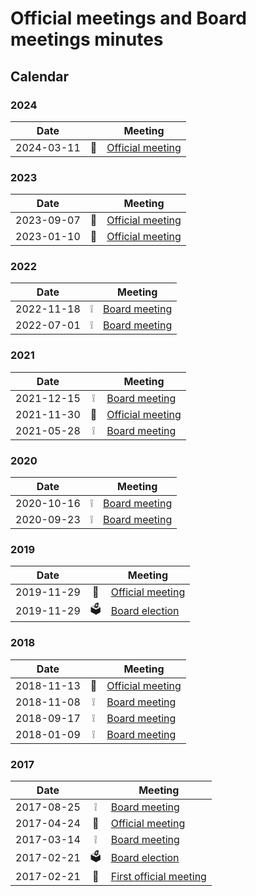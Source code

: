 # Official meetings and Board meetings minutes

## Calendar

### 2024

| Date       |   | Meeting                                                      |
|------------|:-:|--------------------------------------------------------------|
| 2024-03-11 | 💬| [Official meeting](./2024-03-11%20-%20official%20meeting.md)         

### 2023

| Date       |   | Meeting                                                      |
|------------|:-:|--------------------------------------------------------------|
| 2023-09-07 | 💬| [Official meeting](./2023-09-07%20-%20official%20meeting.md)                 |
| 2023-01-10 | 💬| [Official meeting](./2023-01-10%20-%20official%20meeting.md) |



### 2022

| Date       |     | Meeting                                                |
| ---------- | :-: | ------------------------------------------------------ |
| 2022-11-18 | ❕  | [Board meeting](./2022-11-18%20-%20board%20meeting.md) |
| 2022-07-01 | ❕  | [Board meeting](./2022-07-01%20-%20board%20meeting.md) |

### 2021

| Date       |     | Meeting                                                            |
| ---------- | :-: | ------------------------------------------------------------------ |
| 2021-12-15 | ❕   | [Board meeting](./2021-11-30%20-%20official%20meeting.md)          |
| 2021-11-30 | 💬  | [Official meeting](./2021-11-30%20-%20official%20meeting.md)       |
| 2021-05-28 | ❕   | [Board meeting](./2021-05-28%20-%20board%20meeting.md)             |

### 2020

| Date       |     | Meeting                                                              |
| ---------- | :-: | -------------------------------------------------------------------- |
| 2020-10-16 | ❕   | [Board meeting](./2020-10-169%20-9%20board9%20meeting.md)            |
| 2020-09-23 | ❕   | [Board meeting](./2020-09-239%20-9%20board9%20funding9%20meeting.md) |

### 2019

| Date       |     | Meeting                                                            |
| ---------- | :-: | ------------------------------------------------------------------ |
| 2019-11-29 | 💬  | [Official meeting](./2019-11-29%20-%20official%20meeting.md)       |
| 2019-11-29 | 🗳️   | [Board election](./2019-11-29%20-%20official%20meeting.md)       |

### 2018

| Date       |     | Meeting                                                            |
| ---------- | :-: | ------------------------------------------------------------------ |
| 2018-11-13 | 💬  | [Official meeting](./2018-11-13%20-%20official%20meeting.md)       |
| 2018-11-08 | ❕   | [Board meeting](./2018-11-08%20-%20board%20meeting.md)             |
| 2018-09-17 | ❕   | [Board meeting](./2018-09-17%20-%20board%20meeting.md)             |
| 2018-01-09 | ❕   | [Board meeting](./2018-01-09%20-%20board%20meeting.md)             |

### 2017

| Date       |     | Meeting                                                            |
| ---------- | :-: | ------------------------------------------------------------------ |
| 2017-08-25 | ❕   | [Board meeting](./2017-08-25%20-%20board%20meeting.md)             |
| 2017-04-24 | 💬  | [Official meeting](./2017-04-24%20-%20official%20meeting.md)       |
| 2017-03-14 | ❕   | [Board meeting](./2017-03-14%20-%20board%20meeting.md)             |
| 2017-02-21 | 🗳️  | [Board election](./2017-02-21%20-%20initial%20meeting.txt) |
| 2017-02-21 | 🎉  | [First official meeting](./2017-02-21%20-%20initial%20meeting.txt) |

